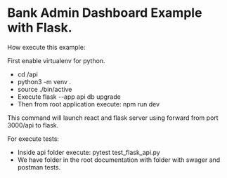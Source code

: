 # Bank Admin Dashboard Example with Flask.

How execute this example:

First enable virtualenv for python.
   * cd /api
   * python3 -m venv .
   * source ./bin/active
   * Execute flask --app api db upgrade
   * Then from root application execute: npm run dev


This command will launch react and flask server using forward from port 3000/api to flask.

For execute tests:
   * Inside api folder execute: 
       pytest test_flask_api.py
   * We have folder in the root documentation with folder with swager and postman tests.
